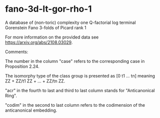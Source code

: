 # fano-3d-lt-gor-rho-1
A database of (non-toric) complexity one Q-factorial log terminal Gorenstein Fano 3-folds of Picard rank 1

For more information on the provided data see https://arxiv.org/abs/2108.03029.

Comments:

The number in the column "case" refers to the corresponding case in Proposition 2.24.

The isomorphy type of the class group is presented as [0 t1 ... tn] meaning ZZ + ZZ/t1 ZZ + ... + ZZ/tn ZZ.

"acr" in the fourth to last and third to last column stands for "Anticanonical Ring".

"codim" in the second to last column refers to the codimension of the anticanonical embedding.
